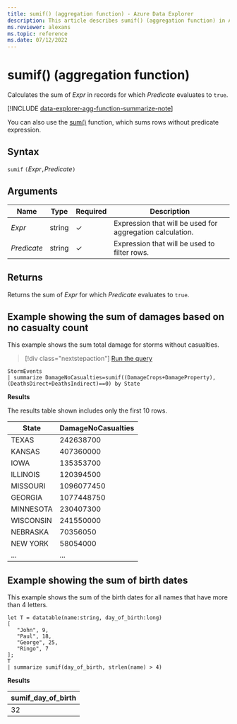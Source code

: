 ```yaml
---
title: sumif() (aggregation function) - Azure Data Explorer
description: This article describes sumif() (aggregation function) in Azure Data Explorer.
ms.reviewer: alexans
ms.topic: reference
ms.date: 07/12/2022
---
```

# sumif() (aggregation function)

Calculates the sum of *Expr* in records for which *Predicate* evaluates to `true`.

[!INCLUDE [data-explorer-agg-function-summarize-note](../../includes/data-explorer-agg-function-summarize-note.md)]

You can also use the [sum()](sum-aggfunction.md) function, which sums rows without predicate expression.

## Syntax

`sumif` `(`*Expr*`,`*Predicate*`)`

## Arguments

| Name | Type | Required | Description |
|--|--|--|--|
| *Expr* | string | &check; | Expression that will be used for aggregation calculation. |
| *Predicate* | string | &check; | Expression that will be used to filter rows. |

## Returns

Returns the sum of *Expr* for which *Predicate* evaluates to `true`.

## Example showing the sum of damages based on no casualty count

This example shows the sum total damage for storms without casualties.

> [!div class="nextstepaction"]
> <a href="https://dataexplorer.azure.com/clusters/help/databases/Samples?query=H4sIAAAAAAAAAwsuyS/KdS1LzSsp5qpRKC7NzU0syqxKVXBJzE1MT/XLd04sLk3MKclMLbYFSmamaWhAZJyL8guKtSHsACA7taikUlNHwyU1sSSj2CWzKDW5RBvC8cxLAXM1bW0NNBWSKhWCSxJLUgF0hdWZeAAAAA==" target="_blank">Run the query</a>

```kusto
StormEvents
| summarize DamageNoCasualties=sumif((DamageCrops+DamageProperty),(DeathsDirect+DeathsIndirect)==0) by State
```

**Results**

The results table shown includes only the first 10 rows.

| State                | DamageNoCasualties |
| -------------------- | ------------------ |
| TEXAS                | 242638700          |
| KANSAS               | 407360000          |
| IOWA                 | 135353700          |
| ILLINOIS             | 120394500          |
| MISSOURI             | 1096077450         |
| GEORGIA              | 1077448750         |
| MINNESOTA            | 230407300          |
| WISCONSIN            | 241550000          |
| NEBRASKA             | 70356050           |
| NEW YORK             | 58054000           |
| ... | ... |

## Example showing the sum of birth dates

This example shows the sum of the birth dates for all names that have more than 4 letters.

```kusto
let T = datatable(name:string, day_of_birth:long)
[
   "John", 9,
   "Paul", 18,
   "George", 25,
   "Ringo", 7
];
T
| summarize sumif(day_of_birth, strlen(name) > 4)
```

**Results**

|sumif_day_of_birth|
|----|
|32|
